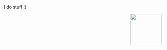 
I do stuff :)

<img align="right" width="100" height="100" src="![Redzwinger_a_light_yellow_canvas_with_a_slightly_coarse_texture_aee4b051-dc78-426e-ae11-e864beff2c99(1)](https://github.com/Redzwinger/Redzwinger/assets/102427149/e3cabf46-0fb8-44db-a68a-726cb0e0fc50)">

<!--

**Redzwinger/Redzwinger** is a ✨ _special_ ✨ repository because its `README.md` (this file) appears on your GitHub profile.

Here are some ideas to get you started:

- 🔭 I’m currently working on ...
- 🌱 I’m currently learning ...
- 👯 I’m looking to collaborate on ...
- 🤔 I’m looking for help with ...
- 💬 Ask me about ...
- 📫 How to reach me: ...
- 😄 Pronouns: ...
- ⚡ Fun fact: ...
-->
